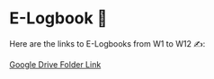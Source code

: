 # E-Logbook 📑

Here are the links to E-Logbooks from W1 to W12 ✍️:

[Google Drive Folder Link](https://drive.google.com/drive/folders/1I_1yUevkAIQdggMJ4MhZnMuISELg7L1C?usp=sharing)
